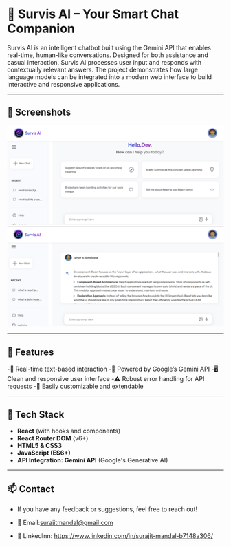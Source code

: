 # 🤖 Survis AI – Your Smart Chat Companion

Survis AI is an intelligent chatbot built using the Gemini API that enables real-time, human-like conversations. Designed for both assistance and casual interaction, Survis AI processes user input and responds with contextually relevant answers. The project demonstrates how large language models can be integrated into a modern web interface to build interactive and responsive applications.


---

## 📸 Screenshots

![Home](public/screenshots/home.png)  
![Response](public/screenshots/response.png)

---

## 🌟 Features

-💬 Real-time text-based interaction
-🔗 Powered by Google’s Gemini API
-🖥️ Clean and responsive user interface
-⚠️ Robust error handling for API requests
-🔧 Easily customizable and extendable


---


## 🚀 Tech Stack

- **React** (with hooks and components)
- **React Router DOM** (v6+)
- **HTML5 & CSS3**
- **JavaScript (ES6+)**
- **API Integration: Gemini API** (Google's Generative AI)

---


## 📫 Contact
- If you have any feedback or suggestions, feel free to reach out!

- 📧 Email:surajitmandal@gmail.com

- 💼 LinkedInn: https://www.linkedin.com/in/surajit-mandal-b7148a306/

